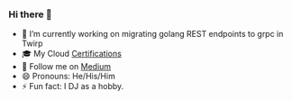 ### Hi there 👋


- 🔭 I’m currently working on migrating golang REST endpoints to grpc in Twirp
- 🎓 My Cloud [Certifications](https://www.credly.com/users/amarpreet-singh.4cbbaae3/badges) 
- 📃 Follow me on [Medium](https://amarpreet-s.medium.com/)
- 😄 Pronouns: He/His/Him
- ⚡ Fun fact: I DJ as a hobby. 

